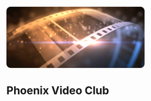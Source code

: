 ![OTT-Player](https://raw.githubusercontent.com/spacesuser/vclub/master/img/720/icons/2010.png)

# Phoenix Video Club
